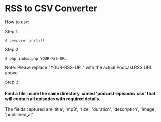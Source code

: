 # RSS to CSV Converter

How to use:

Step 1:

    $ composer install

Step 2:

    $ php index.php YOUR-RSS-URL

Note: Please replace "YOUR-RSS-URL" with the actual Podcast RSS URL above

Step 3: 
#### Find a file inside the same directory named 'podcast-episodes.csv' that will contain all episodes with required details.
The fields captured are 'title', 'mp3', 'size', 'duration', 'description', 'image', 'published_at'
